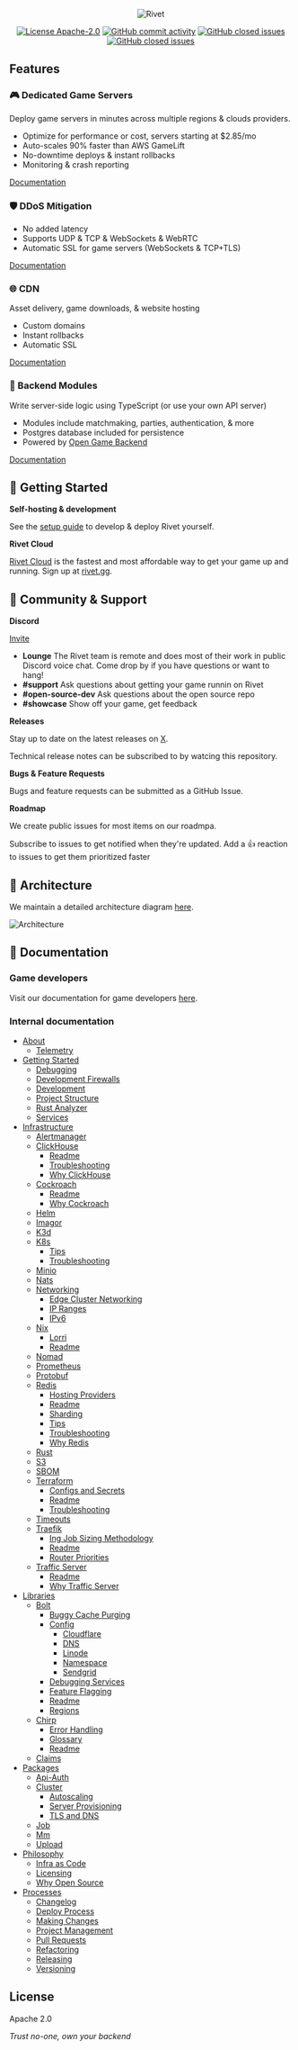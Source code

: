 <p align="center">
  <picture>
      <source media="(prefers-color-scheme: dark)" srcset="./media/icon-text-white.svg" alt="Rivet">
      <img src="./media/icon-text-black.svg" alt="Rivet">
  </picture>
</p>

<p align="center">
  <a href="/docs/philosophy/LICENSING.md"><img alt="License Apache-2.0" src="https://img.shields.io/github/license/rivet-gg/rivet?style=flat-square"></a>
  <a href="https://github.com/rivet-gg/rivet/graphs/commit-activity"><img alt="GitHub commit activity" src="https://img.shields.io/github/commit-activity/m/rivet-gg/rivet?style=flat-square"/></a>
  <a href="https://github.com/rivet-gg/rivet/issues"><img alt="GitHub closed issues" src="https://img.shields.io/github/issues-closed/rivet-gg/rivet?style=flat-square"/></a>
  <a href="https://rivet.gg/discord"><img alt="GitHub closed issues" src="https://img.shields.io/discord/822914074136018994?style=flat-square&label=discord"/></a>
</p>

## Features

### 🎮 Dedicated Game Servers

Deploy game servers in minutes across multiple regions & clouds providers.

-   Optimize for performance or cost, servers <Tooltip tip="Shared CPU core similar to VPS providers, see pricing page for details">starting at $2.85/mo</Tooltip>
-   Auto-scales 90% faster than AWS GameLift
-   No-downtime deploys & instant rollbacks
-   Monitoring & crash reporting

[Documentation](https://rivet.gg/docs/dynamic-servers)

### 🛡️ DDoS Mitigation

-   No added latency
-   Supports UDP & TCP & WebSockets & WebRTC
-   Automatic SSL for game servers (WebSockets & TCP+TLS)

[Documentation](https://rivet.gg/docs/dynamic-servers/concepts/game-guard)

### 🌐 CDN

Asset delivery, game downloads, & website hosting

-   Custom domains
-   Instant rollbacks
-   Automatic SSL

[Documentation](https://rivet.gg/docs/cdn)

### 🧩 Backend Modules

Write server-side logic using TypeScript (or use your own API server)

-   Modules include matchmaking, parties, authentication, & more
-   Postgres database included for persistence
-   Powered by <a href="https://github.com/rivet-gg/opengb">Open Game Backend</a>

[Documentation](https://opengb.dev/)

## 🚀 Getting Started

**Self-hosting & development**

See the [setup guide](/docs/getting_started/DEVELOPMENT.md) to develop & deploy Rivet yourself.

**Rivet Cloud**

[Rivet Cloud](https://rivet.gg) is the fastest and most affordable way to get your game up and running. Sign up at [rivet.gg](https://rivet.gg).

## 💬 Community & Support

**Discord**

[Invite](https://rivet.gg/discord)

-   **Lounge** The Rivet team is remote and does most of their work in public Discord voice chat. Come drop by if you have questions or want to hang!
-   **#support** Ask questions about getting your game runnin on Rivet
-   **#open-source-dev** Ask questions about the open source repo
-   **#showcase** Show off your game, get feedback

**Releases**

Stay up to date on the latest releases on [X](https://x.com/rivet_gg).

Technical release notes can be subscribed to by watcing this repository.

**Bugs & Feature Requests**

Bugs and feature requests can be submitted as a GitHub Issue.

**Roadmap**

We create public issues for most items on our roadmpa.

Subscribe to issues to get notified when they're updated. Add a 👍 reaction to issues to get them prioritized faster

## 📐 Architecture

We maintain a detailed architecture diagram [here](https://www.figma.com/file/GvCj77EG79NUoW1dRG4qkg/Architecture?type=whiteboard&node-id=0%3A1&t=WqMQ2r6avjM0jPK0-1).

![Architecture](./media/architecture.png)

## 📖 Documentation

### Game developers

Visit our documentation for game developers [here](https://rivet.gg/docs).

### Internal documentation

<!--

GPT prompt:

Convert this to a markdown list with indents with links to the document and a human readable name:

$(tree docs/)

-->

-   [About](docs/about)
    -   [Telemetry](docs/about/TELEMETRY.md)
-   [Getting Started](docs/getting_started)
    -   [Debugging](docs/getting_started/DEBUGGING.md)
    -   [Development Firewalls](docs/getting_started/DEVELOPMENT_FIREWALLS.md)
    -   [Development](docs/getting_started/DEVELOPMENT.md)
    -   [Project Structure](docs/getting_started/PROJECT_STRUCTURE.md)
    -   [Rust Analyzer](docs/getting_started/RUST_ANALYZER.md)
    -   [Services](docs/getting_started/SERVICES.md)
-   [Infrastructure](docs/infrastructure)
    -   [Alertmanager](docs/infrastructure/alertmanager/TESTING_ALERTS.md)
    -   [ClickHouse](docs/infrastructure/clickhouse)
        -   [Readme](docs/infrastructure/clickhouse/README.md)
        -   [Troubleshooting](docs/infrastructure/clickhouse/TROUBLESHOOTING.md)
        -   [Why ClickHouse](docs/infrastructure/clickhouse/WHY_CLICKHOUSE.md)
    -   [Cockroach](docs/infrastructure/cockroach)
        -   [Readme](docs/infrastructure/cockroach/README.md)
        -   [Why Cockroach](docs/infrastructure/cockroach/WHY_COCKRAOCH.md)
    -   [Helm](docs/infrastructure/helm/TROUBLESHOOTING.md)
    -   [Imagor](docs/infrastructure/imagor/MEDIA_DELIVERY_AND_RESIZING.md)
    -   [K3d](docs/infrastructure/k3d/TROUBLESHOOTING.md)
    -   [K8s](docs/infrastructure/k8s)
        -   [Tips](docs/infrastructure/k8s/TIPS.md)
        -   [Troubleshooting](docs/infrastructure/k8s/TROUBLESHOOTING.md)
    -   [Minio](docs/infrastructure/minio/TROUBLESHOOTING.md)
    -   [Nats](docs/infrastructure/nats/TROUBLESHOOTING.md)
    -   [Networking](docs/infrastructure/networking)
        -   [Edge Cluster Networking](docs/infrastructure/networking/EDGE_CLUSTER_NETWORKING.md)
        -   [IP Ranges](docs/infrastructure/networking/IP_RANGES.md)
        -   [IPv6](docs/infrastructure/networking/IPV6.md)
    -   [Nix](docs/infrastructure/nix)
        -   [Lorri](docs/infrastructure/nix/LORRI.md)
        -   [Readme](docs/infrastructure/nix/README.md)
    -   [Nomad](docs/infrastructure/nomad/README.md)
    -   [Prometheus](docs/infrastructure/prometheus/README.md)
    -   [Protobuf](docs/infrastructure/protobuf/TIMESTAMPS.md)
    -   [Redis](docs/infrastructure/redis)
        -   [Hosting Providers](docs/infrastructure/redis/HOSTING_PROVIDERS.md)
        -   [Readme](docs/infrastructure/redis/README.md)
        -   [Sharding](docs/infrastructure/redis/SHARDING.md)
        -   [Tips](docs/infrastructure/redis/TIPS.md)
        -   [Troubleshooting](docs/infrastructure/redis/TROUBLESHOOTING.md)
        -   [Why Redis](docs/infrastructure/redis/WHY_REDIS.md)
    -   [Rust](docs/infrastructure/rust/TROUBLESHOOTING.md)
    -   [S3](docs/infrastructure/s3/TROUBLESHOOTING.md)
    -   [SBOM](docs/infrastructure/SBOM.md)
    -   [Terraform](docs/infrastructure/terraform)
        -   [Configs and Secrets](docs/infrastructure/terraform/CONFIGS_AND_SECRETS.md)
        -   [Readme](docs/infrastructure/terraform/README.md)
        -   [Troubleshooting](docs/infrastructure/terraform/TROUBLESHOOTING.md)
    -   [Timeouts](docs/infrastructure/TIMEOUTS.md)
    -   [Traefik](docs/infrastructure/traefik)
        -   [Ing Job Sizing Methodology](docs/infrastructure/traefik/ING_JOB_SIZING_METHODOLOGY.md)
        -   [Readme](docs/infrastructure/traefik/README.md)
        -   [Router Priorities](docs/infrastructure/traefik/ROUTER_PRIORITIES.md)
    -   [Traffic Server](docs/infrastructure/traffic_server)
        -   [Readme](docs/infrastructure/traffic_server/README.md)
        -   [Why Traffic Server](docs/infrastructure/traffic_server/WHY_TRAFFIC_SERVER.md)
-   [Libraries](docs/libraries)
    -   [Bolt](docs/libraries/bolt)
        -   [Buggy Cache Purging](docs/libraries/bolt/BUGGY_CACHE_PURGING.md)
        -   [Config](docs/libraries/bolt/config)
            -   [Cloudflare](docs/libraries/bolt/config/CLOUDFLARE.md)
            -   [DNS](docs/libraries/bolt/config/DNS.md)
            -   [Linode](docs/libraries/bolt/config/LINODE.md)
            -   [Namespace](docs/libraries/bolt/config/NAMESPACE.md)
            -   [Sendgrid](docs/libraries/bolt/config/SENDGRID.md)
        -   [Debugging Services](docs/libraries/bolt/DEBUGGING_SERVICES.md)
        -   [Feature Flagging](docs/libraries/bolt/FEATURE_FLAGGING.md)
        -   [Readme](docs/libraries/bolt/README.md)
        -   [Regions](docs/libraries/bolt/REGIONS.md)
    -   [Chirp](docs/libraries/chirp)
        -   [Error Handling](docs/libraries/chirp/ERROR_HANDLING.md)
        -   [Glossary](docs/libraries/chirp/GLOSSARY.md)
        -   [Readme](docs/libraries/chirp/README.md)
    -   [Claims](docs/libraries/claims/JWT.md)
-   [Packages](docs/packages)
    -   [Api-Auth](docs/packages/api-auth/HUB_AUTH.md)
    -   [Cluster](docs/packages/cluster)
        -   [Autoscaling](docs/packages/cluster/AUTOSCALING.md)
        -   [Server Provisioning](docs/packages/cluster/SERVER_PROVISIONING.md)
        -   [TLS and DNS](docs/packages/cluster/TLS_AND_DNS.md)
    -   [Job](docs/packages/job/DOCKER_IMAGE_DELIVERY.md)
    -   [Mm](docs/packages/mm/IDLE_LOBBIES.md)
    -   [Upload](docs/packages/upload/UPLOADS.md)
-   [Philosophy](docs/philosophy)
    -   [Infra as Code](docs/philosophy/INFRA_AS_CODE.md)
    -   [Licensing](docs/philosophy/LICENSING.md)
    -   [Why Open Source](docs/philosophy/WHY_OPEN_SOURCE.md)
-   [Processes](docs/processes)
    -   [Changelog](docs/processes/CHANGELOG.md)
    -   [Deploy Process](docs/processes/DEPLOY_PROCESS.md)
    -   [Making Changes](docs/processes/MAKING_CHANGES.md)
    -   [Project Management](docs/processes/PROJECT_MANAGEMENT.md)
    -   [Pull Requests](docs/processes/PULL_REQUESTS.md)
    -   [Refactoring](docs/processes/REFACTORING.md)
    -   [Releasing](docs/processes/RELEASING.md)
    -   [Versioning](docs/processes/VERSIONING.md)

<!--
## We're hiring!

We're a team of scrappy engineers willing to get our hands dirty with everything from Linux internals, niche game engines, designs that don't look like [this](https://www.linears.art/), and god-tier developer experiences. If you prefer reading the source instead of documentation, love hacking on games in your free time, and have a healthy dose of anarchy in you, come [join us!](https://rivet-gg.notion.site/Job-Board-eed66f2eab2b4d7ea3e21ccd63b22efe?pvs=4)
-->

## License

Apache 2.0

_Trust no-one, own your backend_
